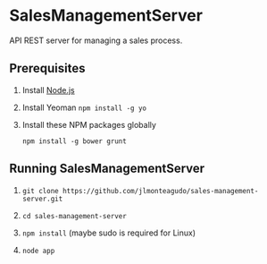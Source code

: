 # SalesManagementServer

API REST server for managing a sales process.

## Prerequisites

1. Install [Node.js](http://nodejs.org)

2. Install Yeoman `npm install -g yo`

3. Install these NPM packages globally

    ```
    npm install -g bower grunt
    ```

## Running SalesManagementServer


1. `git clone https://github.com/jlmonteagudo/sales-management-server.git`

2. `cd sales-management-server`

3. `npm install` (maybe sudo is required for Linux)

4. `node app`
